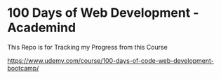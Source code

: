 # 100 Days of Web Development - Academind
This Repo is for Tracking my Progress from this Course

https://www.udemy.com/course/100-days-of-code-web-development-bootcamp/
